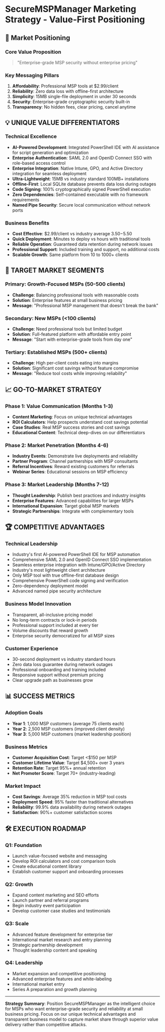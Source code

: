 # SecureMSPManager Marketing Strategy - Value-First Positioning

## 🎯 Market Positioning

### **Core Value Proposition**
> "Enterprise-grade MSP security without enterprise pricing"

### **Key Messaging Pillars**
1. **Affordability**: Professional MSP tools at $2.99/client 
2. **Reliability**: Zero data loss with offline-first architecture
3. **Simplicity**: 15MB single-file deployment in under 30 seconds
4. **Security**: Enterprise-grade cryptographic security built-in
5. **Transparency**: No hidden fees, clear pricing, cancel anytime

## 💡 **UNIQUE VALUE DIFFERENTIATORS**

### **Technical Excellence**
- **AI-Powered Development**: Integrated PowerShell IDE with AI assistance for script generation and optimization
- **Enterprise Authentication**: SAML 2.0 and OpenID Connect SSO with role-based access control
- **Enterprise Integration**: Native Intune, GPO, and Active Directory integration for seamless deployment
- **Ultra-Lightweight**: 15MB vs industry standard 100MB+ installations
- **Offline-First**: Local SQLite database prevents data loss during outages  
- **Code Signing**: 100% cryptographically signed PowerShell execution
- **Zero Dependencies**: Self-contained executable with no framework requirements
- **Named Pipe Security**: Secure local communication without network ports

### **Business Benefits**  
- **Cost Effective**: $2.99/client vs industry average $3.50-$5.50
- **Quick Deployment**: Minutes to deploy vs hours with traditional tools
- **Reliable Operation**: Guaranteed data retention during network issues
- **Professional Support**: Included training and support, no additional costs
- **Scalable Growth**: Same platform from 10 to 1000+ clients

## 🎯 **TARGET MARKET SEGMENTS**

### **Primary: Growth-Focused MSPs (50-500 clients)**
- **Challenge**: Balancing professional tools with reasonable costs
- **Solution**: Enterprise features at small business pricing
- **Message**: "Professional MSP management that doesn't break the bank"

### **Secondary: New MSPs (<100 clients)**  
- **Challenge**: Need professional tools but limited budget
- **Solution**: Full-featured platform with affordable entry point
- **Message**: "Start with enterprise-grade tools from day one"

### **Tertiary: Established MSPs (500+ clients)**
- **Challenge**: High per-client costs eating into margins
- **Solution**: Significant cost savings without feature compromise  
- **Message**: "Reduce tool costs while improving reliability"

## 📈 **GO-TO-MARKET STRATEGY**

### **Phase 1: Value Communication (Months 1-3)**
- **Content Marketing**: Focus on unique technical advantages
- **ROI Calculators**: Help prospects understand cost savings potential
- **Case Studies**: Real MSP success stories and cost savings
- **Educational Content**: Technical deep-dives on our differentiators

### **Phase 2: Market Penetration (Months 4-6)**  
- **Industry Events**: Demonstrate live deployments and reliability
- **Partner Program**: Channel partnerships with MSP consultants
- **Referral Incentives**: Reward existing customers for referrals
- **Webinar Series**: Educational sessions on MSP efficiency

### **Phase 3: Market Leadership (Months 7-12)**
- **Thought Leadership**: Publish best practices and industry insights
- **Enterprise Features**: Advanced capabilities for larger MSPs
- **International Expansion**: Target global MSP markets
- **Strategic Partnerships**: Integrate with complementary tools

## 🏆 **COMPETITIVE ADVANTAGES** 

### **Technical Leadership**
- Industry's first AI-powered PowerShell IDE for MSP automation
- Comprehensive SAML 2.0 and OpenID Connect SSO implementation
- Seamless enterprise integration with Intune/GPO/Active Directory  
- Industry's most lightweight client architecture
- Only MSP tool with true offline-first database design
- Comprehensive PowerShell code signing and verification
- Zero-dependency deployment model
- Advanced named pipe security architecture

### **Business Model Innovation**
- Transparent, all-inclusive pricing model
- No long-term contracts or lock-in periods  
- Professional support included at every tier
- Volume discounts that reward growth
- Enterprise security democratized for all MSP sizes

### **Customer Experience**
- 30-second deployment vs industry standard hours
- Zero data loss guarantee during network outages
- Professional onboarding and training included
- Responsive support without premium pricing
- Clear upgrade path as businesses grow

## 📊 **SUCCESS METRICS**

### **Adoption Goals**
- **Year 1**: 1,000 MSP customers (average 75 clients each)
- **Year 2**: 2,500 MSP customers (improved client density)  
- **Year 3**: 5,000 MSP customers (market leadership position)

### **Business Metrics**
- **Customer Acquisition Cost**: Target <$150 per MSP
- **Customer Lifetime Value**: Target $4,500+ over 3 years
- **Retention Rate**: Target 95%+ annual retention
- **Net Promoter Score**: Target 70+ (industry-leading)

### **Market Impact**
- **Cost Savings**: Average 35% reduction in MSP tool costs
- **Deployment Speed**: 95% faster than traditional alternatives
- **Reliability**: 99.9% data availability during network outages
- **Satisfaction**: 90%+ customer satisfaction scores

## 🛠 **EXECUTION ROADMAP**

### **Q1: Foundation**
- Launch value-focused website and messaging
- Develop ROI calculators and cost comparison tools
- Create educational content library
- Establish customer support and onboarding processes

### **Q2: Growth**  
- Expand content marketing and SEO efforts
- Launch partner and referral programs
- Begin industry event participation
- Develop customer case studies and testimonials

### **Q3: Scale**
- Advanced feature development for enterprise tier
- International market research and entry planning
- Strategic partnership development
- Thought leadership content and speaking

### **Q4: Leadership**
- Market expansion and competitive positioning
- Advanced enterprise features and white-labeling
- International market entry
- Series A preparation and growth planning

---

**Strategy Summary**: Position SecureMSPManager as the intelligent choice for MSPs who want enterprise-grade security and reliability at small business pricing. Focus on our unique technical advantages and transparent business model to capture market share through superior value delivery rather than competitive attacks. 